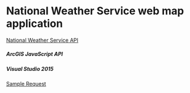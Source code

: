# National Weather Service web map application
[National Weather Service API](https://api.weather.gov/)
##### ArcGIS JavaScript API
##### Visual Studio 2015
[Sample Request](https://api.weather.gov/points/34.0554,-117.1767)

